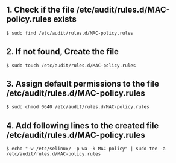 ## 1. Check if the file /etc/audit/rules.d/MAC-policy.rules exists
    $ sudo find /etc/audit/rules.d/MAC-policy.rules
    
## 2. If not found, Create the file
    $ sudo touch /etc/audit/rules.d/MAC-policy.rules

## 3. Assign default permissions to the file /etc/audit/rules.d/MAC-policy.rules
    $ sudo chmod 0640 /etc/audit/rules.d/MAC-policy.rules

## 4. Add following lines to the created file /etc/audit/rules.d/MAC-policy.rules
    $ echo "-w /etc/selinux/ -p wa -k MAC-policy" | sudo tee -a /etc/audit/rules.d/MAC-policy.rules


